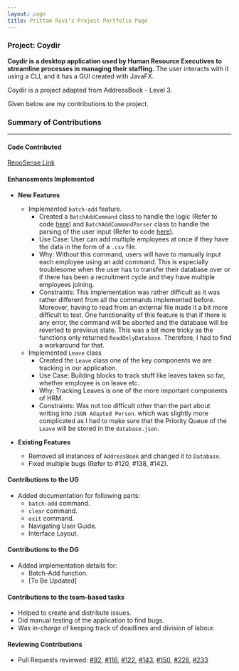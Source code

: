 ```yaml
---
layout: page
title: Prittam Ravi's Project Portfolio Page
---
```


### Project: Coydir

**Coydir is a desktop application used by Human Resource Executives to streamline processes in managing their staffing.**
The user interacts with it using a CLI, and it has a GUI created with JavaFX.

Coydir is a project adapted from AddressBook - Level 3.

Given below are my contributions to the project.

### Summary of Contributions

---

#### Code Contributed

[RepoSense Link](https://nus-cs2103-ay2223s1.github.io/tp-dashboard/?search=&sort=groupTitle&sortWithin=title&timeframe=commit&mergegroup=&groupSelect=groupByRepos&breakdown=true&checkedFileTypes=docs~functional-code~test-code~other&since=2022-09-16&tabOpen=true&tabType=authorship&zFR=false&tabAuthor=prit3010&tabRepo=AY2223S1-CS2103T-T15-1%2Ftp%5Bmaster%5D&authorshipIsMergeGroup=false&authorshipFileTypes=docs~functional-code~test-code~other&authorshipIsBinaryFileTypeChecked=false&authorshipIsIgnoredFilesChecked=false)

#### Enhancements Implemented
* **New Features**
  * Implemented `batch-add` feature.
    * Created a `BatchAddCommand` class to handle the logic (Refer to code [here](https://github.com/AY2223S1-CS2103T-T15-1/tp/blob/master/src/main/java/coydir/logic/commands/BatchAddCommand.java))
    and `BatchAddCommandParser` class to handle the parsing of the user input (Refer to code [here](https://github.com/AY2223S1-CS2103T-T15-1/tp/blob/master/src/main/java/coydir/logic/parser/BatchAddCommandParser.java)).
    * Use Case: User can add multiple employees at once if they have the data in the form of a `.csv` file.
    * Why: Without this command, users will have to manually input each employee using an add command.
    This is especially troublesome when the user has to transfer their database over or if there has been a
    recruitment cycle and they have multiple employees joining.
    * Constraints: This implementation was rather difficult as it was rather different from all the commands
    implemented before. Moreover, having to read from an external file made it a bit more difficult to test.
    One functionality of this feature is that if there is any error, the command will be aborted
    and the database will be reverted to previous state. This was a bit more tricky as the functions
    only returned `ReadOnlyDatabase`. Therefore, I had to find a workaround for that.
  * Implemented `Leave` class
    * Created the `Leave` class one of the key components we are tracking in our application.
    * Use Case: Building blocks to track stuff like leaves taken so far, whether employee is on leave etc.
    * Why: Tracking Leaves is one of the more important components of HRM.
    * Constraints: Was not too difficult other than the part about writing into `JSON Adapted Person`.
     which was slightly more complicated as I had to make sure that the Priority Queue of the `Leave` will
    be stored in the `database.json`.

* **Existing Features**
  * Removed all instances of `AddressBook` and changed it to `Database`.
  * Fixed multiple bugs (Refer to #120, #138, #142).

#### Contributions to the UG
* Added documentation for following parts:
  * `batch-add` command.
  * `clear` command.
  * `exit` command.
  * Navigating User Guide.
  * Interface Layout.

#### Contributions to the DG
* Added implementation details for:
  * Batch-Add function.
  * [To Be Updated]

#### Contributions to the team-based tasks
* Helped to create and distribute issues.
* Did manual testing of the application to find bugs.
* Was in-charge of keeping track of deadlines and division of labour.

#### Reviewing Contributions
* Pull Requests reviewed:
  [#92](https://github.com/AY2223S1-CS2103T-T15-1/tp/pull/92),
  [#116](https://github.com/AY2223S1-CS2103T-T15-1/tp/pull/116),
  [#122](https://github.com/AY2223S1-CS2103T-T15-1/tp/pull/122),
  [#143](https://github.com/AY2223S1-CS2103T-T15-1/tp/pull/143),
  [#150](https://github.com/AY2223S1-CS2103T-T15-1/tp/pull/150),
  [#226](https://github.com/AY2223S1-CS2103T-T15-1/tp/pull/226),
  [#233](https://github.com/AY2223S1-CS2103T-T15-1/tp/pull/233)
